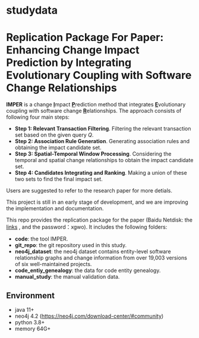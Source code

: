 # studydata
# Replication Package For Paper: Enhancing Change Impact Prediction by Integrating Evolutionary Coupling with Software Change Relationships

**IMPER** is a change <u>**I**</u>mpact <u>**P**</u>rediction method that integrates <u>**E**</u>volutionary coupling with software change <u>**R**</u>elationships. The approach consists of following four main steps:

+ **Step 1: Relevant Transaction Filtering**. Filtering the relevant transaction set based on the given query $Q$. 
+ **Step 2: Association Rule Generation**. Generating association rules and obtaining the impact candidate set.
+ **Step 3: Spatial-Temporal Window Processing**. Considering the temporal and spatial change relationships to obtain the impact candidate set.
+ **Step 4: Candidates Integrating and Ranking**. Making a union of these two sets to find the final impact set.

Users are suggested to refer to the research paper for more detials.

This project is still in an early stage of development, and we are improving the implementation and documentation. 

This repo provides the replication package for the paper (Baidu Netdisk: the [links](https://pan.baidu.com/s/1cwpj4-OMM5mOXhOdgWrV1Q ) , and the password：xgwo). It includes the following folders:

* **code**:  the tool IMPER.  
* **git_repo**: the git repository used in this study. 
* **neo4j_dataset**: the neo4j dataset contains entity-level software relationship graphs and change information from over 19,003 versions of six well-maintained projects. 
* **code_entiy_genealogy**: the data for code entity genealogy.
* **manual_study**: the manual validation data. 

## Environment

- java 11+
- neo4j 4.2 (https://neo4j.com/download-center/#community)
- python 3.8+
- memory 64G+ 


